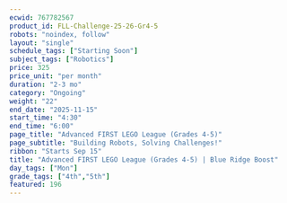 ```yaml
---
ecwid: 767782567
product_id: FLL-Challenge-25-26-Gr4-5
robots: "noindex, follow"
layout: "single"
schedule_tags: ["Starting Soon"]
subject_tags: ["Robotics"]
price: 325
price_unit: "per month"
duration: "2-3 mo"
category: "Ongoing"
weight: "22"
end_date: "2025-11-15"
start_time: "4:30"
end_time: "6:00"
page_title: "Advanced FIRST LEGO League (Grades 4-5)"
page_subtitle: "Building Robots, Solving Challenges!"
ribbon: "Starts Sep 15"
title: "Advanced FIRST LEGO League (Grades 4-5) | Blue Ridge Boost"
day_tags: ["Mon"]
grade_tags: ["4th","5th"]
featured: 196
---
```

